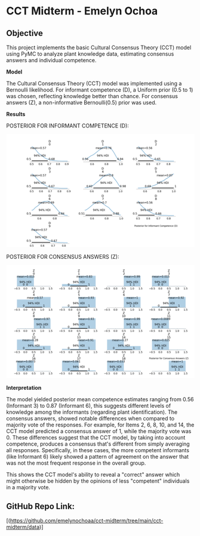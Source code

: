 # CCT Midterm - Emelyn Ochoa

## Objective

This project implements the basic Cultural Consensus Theory (CCT) model using PyMC to analyze plant knowledge data, estimating consensus answers and individual competence.

**Model**

The Cultural Consensus Theory (CCT) model was implemented using a Bernoulli likelihood. For informant competence (D), a Uniform prior (0.5 to 1) was chosen, reflecting knowledge better than chance. For consensus answers (Z), a non-informative Bernoulli(0.5) prior was used.

**Results**

POSTERIOR FOR INFORMANT COMPETENCE (D):

![Informant Competence](./data/Figure1-CCT.png)

POSTERIOR FOR CONSENSUS ANSWERS (Z):

![Consensus Answers](./data/Figure2-CCT.png)

**Interpretation**

The model yielded posterior mean competence estimates ranging from 0.56 (Informant 3) to 0.87 (Informant 6), this suggests different levels of knowledge among the informants (regarding plant identification). The consensus answers, showed notable differences when compared to majority vote of the responses. For example, for Items 2, 6, 8, 10, and 14, the CCT model predicted a consensus answer of 1, while the majority vote was 0. These differences suggest that the CCT model, by taking into account competence, produces a consensus that's different from simply averaging all responses. Specifically, in these cases, the more competent informants (like Informant 6) likely showed a pattern of agreement on the answer that was not the most frequent response in the overall group. 

This shows the CCT model's ability to reveal a "correct" answer which might otherwise be hidden by the opinions of less "competent" individuals in a majority vote.



## GitHub Repo Link:

[(https://github.com/emelynochoaa/cct-midterm/tree/main/cct-midterm/data)]